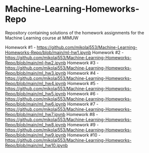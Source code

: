 # Machine-Learning-Homeworks-Repo
Repository containing solutions of the homework assignments for the Machine Learning course at MIMUW 

Homework #1 - https://github.com/mikolaj553/Machine-Learning-Homeworks-Repo/blob/main/ml-hw1.ipynb
Homework #2 - https://github.com/mikolaj553/Machine-Learning-Homeworks-Repo/blob/main/ml-hw2.ipynb
Homework #3 - https://github.com/mikolaj553/Machine-Learning-Homeworks-Repo/blob/main/ml_hw3.ipynb
Homework #4 - https://github.com/mikolaj553/Machine-Learning-Homeworks-Repo/blob/main/ml_hw4.ipynb
Homework #5 - https://github.com/mikolaj553/Machine-Learning-Homeworks-Repo/blob/main/ml_hw5.ipynb
Homework #6 - https://github.com/mikolaj553/Machine-Learning-Homeworks-Repo/blob/main/ml_hw6.ipynb
Homework #7 - https://github.com/mikolaj553/Machine-Learning-Homeworks-Repo/blob/main/ml_hw7.ipynb
Homework #8 - https://github.com/mikolaj553/Machine-Learning-Homeworks-Repo/blob/main/ml_hw8.ipynb
Homework #9 - https://github.com/mikolaj553/Machine-Learning-Homeworks-Repo/blob/main/ml_hw9.ipynb
Homework #10 - https://github.com/mikolaj553/Machine-Learning-Homeworks-Repo/blob/main/ml_hw10.ipynb
